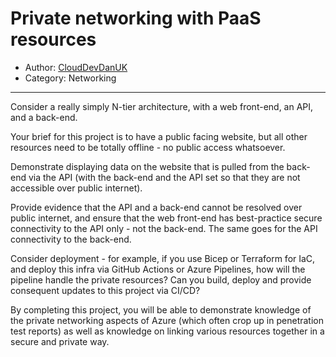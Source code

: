 # Private networking with PaaS resources

- Author: [CloudDevDanUK](https://www.reddit.com/user/CloudDevDanUK)
- Category: Networking

---

Consider a really simply N-tier architecture, with a web front-end, an API, and a back-end.

Your brief for this project is to have a public facing website, but all other resources need to be totally offline - no public access whatsoever.

Demonstrate displaying data on the website that is pulled from the back-end via the API (with the back-end and the API set so that they are not accessible over public internet).

Provide evidence that the API and a back-end cannot be resolved over public internet, and ensure that the web front-end has best-practice secure connectivity to the API only - not the back-end. The same goes for the API connectivity to the back-end.

Consider deployment - for example, if you use Bicep or Terraform for IaC, and deploy this infra via GitHub Actions or Azure Pipelines, how will the pipeline handle the private resources? Can you build, deploy and provide consequent updates to this project via CI/CD?

By completing this project, you will be able to demonstrate knowledge of the private networking aspects of Azure (which often crop up in penetration test reports) as well as knowledge on linking various resources together in a secure and private way.